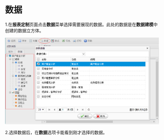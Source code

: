 # 数据

1.在**报表定制**页面点击**数据**菜单选择需要展现的数据。此处的数据是在**数据建模**中创建的数据立方体。

![](/assets/import44.png)

2.选择数据后，在**数据**选项卡能看到刚才选择的数据。

